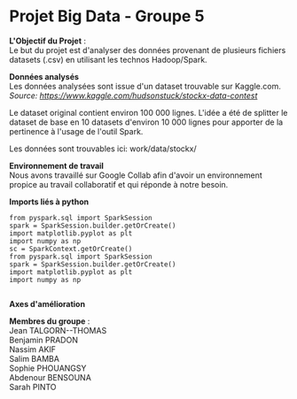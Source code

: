 # Projet Big Data - Groupe 5 

**L'Objectif du Projet** :  <br />
Le but du projet est d'analyser des données provenant de plusieurs fichiers datasets (.csv) en utilisant les technos Hadoop/Spark.

**Données analysés** <br />
Les données analysées sont issue d'un dataset trouvable sur Kaggle.com. <br />
*Source: https://www.kaggle.com/hudsonstuck/stockx-data-contest*

Le dataset original contient environ 100 000 lignes. L'idée a été de splitter le dataset de base en 10 datasets d'environ 10 000 lignes pour apporter de la pertinence à l'usage de l'outil Spark. <br />

Les données sont trouvables ici: work/data/stockx/ <br />

**Environnement de travail** <br />
Nous avons travaillé sur Google Collab afin d'avoir un environnement propice au travail collaboratif et qui réponde à notre besoin.

**Imports liés à python** <br />

``` 
from pyspark.sql import SparkSession
spark = SparkSession.builder.getOrCreate()
import matplotlib.pyplot as plt
import numpy as np 
sc = SparkContext.getOrCreate()
from pyspark.sql import SparkSession
spark = SparkSession.builder.getOrCreate()
import matplotlib.pyplot as plt
import numpy as np
    
```

**Axes d'amélioration** <br />


**Membres du groupe** :
<br />
Jean TALGORN--THOMAS <br />
Benjamin PRADON <br />
Nassim AKIF <br />
Salim BAMBA <br />
Sophie PHOUANGSY <br />
Abdenour BENSOUNA <br />
Sarah PINTO

